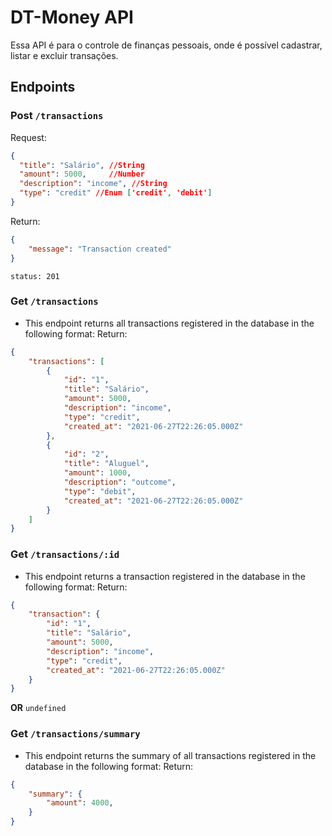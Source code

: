 # DT-Money API
Essa API é para o controle de finanças pessoais, onde é possível cadastrar, listar e excluir transações.

## Endpoints
### Post `/transactions`
Request:
```json
{
  "title": "Salário", //String
  "amount": 5000,     //Number
  "description": "income", //String
  "type": "credit" //Enum ['credit', 'debit']
}
```
Return:
```json
{
    "message": "Transaction created"
}
```
`status: 201` 

### Get `/transactions`
* This endpoint returns all transactions registered in the database in the following format:
Return:
```json
{
    "transactions": [
        {
            "id": "1",
            "title": "Salário",
            "amount": 5000,
            "description": "income",
            "type": "credit",
            "created_at": "2021-06-27T22:26:05.000Z"
        },
        {
            "id": "2",
            "title": "Aluguel",
            "amount": 1000,
            "description": "outcome",
            "type": "debit",
            "created_at": "2021-06-27T22:26:05.000Z"
        }
    ]
}
```

### Get `/transactions/:id`
* This endpoint returns a transaction registered in the database in the following format:
Return:
```json
{
    "transaction": {
        "id": "1",
        "title": "Salário",
        "amount": 5000,
        "description": "income",
        "type": "credit",
        "created_at": "2021-06-27T22:26:05.000Z"
    }
}
```
**OR**
`undefined`

### Get `/transactions/summary`
* This endpoint returns the summary of all transactions registered in the database in the following format:
Return:
```json
{
    "summary": {
        "amount": 4000,
    }
}
```